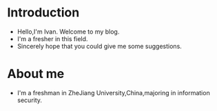 # Introduction
+ Hello,I'm Ivan. Welcome to my blog.
+ I'm a fresher in this field.
+ Sincerely hope that you could give me some suggestions.
# About me
+ I'm a freshman in ZheJiang University,China,majoring in information security.



